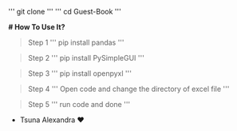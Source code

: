 '''
git clone 
'''
'''
cd Guest-Book
'''

**# How To Use It?**

> Step 1
'''
pip install pandas
'''

> Step 2
'''
pip install PySimpleGUI
'''

> Step 3
'''
pip install openpyxl
'''

> Step 4
'''
Open code and change the directory of excel file
'''

> Step 5
'''
run code and done
'''

* Tsuna Alexandra ❤️
